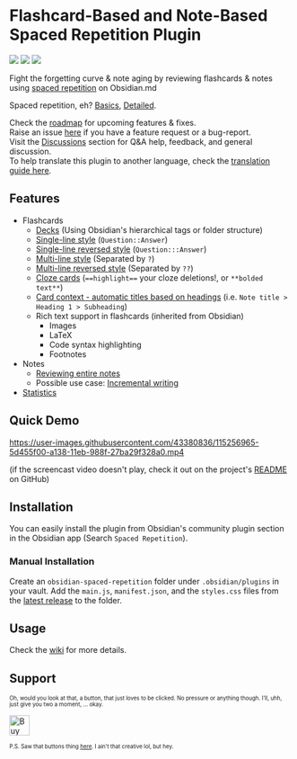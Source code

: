 # Flashcard-Based and Note-Based Spaced Repetition Plugin

<img src="https://img.shields.io/github/downloads/st3v3nmw/obsidian-spaced-repetition/total" /> <img src="https://img.shields.io/github/downloads/st3v3nmw/obsidian-spaced-repetition/latest/total?style=flat-square" /> <img src="https://img.shields.io/github/manifest-json/v/st3v3nmw/obsidian-spaced-repetition?style=flat-square" />

Fight the forgetting curve & note aging by reviewing flashcards & notes using [spaced repetition](https://github.com/st3v3nmw/obsidian-spaced-repetition/wiki/Spaced-Repetition-Algorithm) on Obsidian.md

Spaced repetition, eh? [Basics](https://ncase.me/remember/), [Detailed](https://www.gwern.net/Spaced-repetition).

Check the [roadmap](https://github.com/st3v3nmw/obsidian-spaced-repetition/projects/1) for upcoming features & fixes. \
Raise an issue [here](https://github.com/st3v3nmw/obsidian-spaced-repetition/issues) if you have a feature request or a bug-report. \
Visit the [Discussions](https://github.com/st3v3nmw/obsidian-spaced-repetition/discussions) section for Q&A help, feedback, and general discussion. \
To help translate this plugin to another language, check the [translation guide here](https://github.com/st3v3nmw/obsidian-spaced-repetition/wiki/Help-Translate).

## Features

- Flashcards
    - [Decks](https://github.com/st3v3nmw/obsidian-spaced-repetition/wiki/Decks) (Using Obsidian's hierarchical tags or folder structure)
    - [Single-line style](https://github.com/st3v3nmw/obsidian-spaced-repetition/wiki/Flashcard-Types#single-line-basic-remnote-style) (`Question::Answer`)
    - [Single-line reversed style](https://github.com/st3v3nmw/obsidian-spaced-repetition/wiki/Flashcard-Types#single-line-reversed) (`Question:::Answer`)
    - [Multi-line style](https://github.com/st3v3nmw/obsidian-spaced-repetition/wiki/Flashcard-Types#multi-line-basic) (Separated by `?`)
    - [Multi-line reversed style](https://github.com/st3v3nmw/obsidian-spaced-repetition/wiki/Flashcard-Types#multi-line-reversed) (Separated by `??`)
    - [Cloze cards](https://github.com/st3v3nmw/obsidian-spaced-repetition/wiki/Flashcard-Types#cloze-cards) (`==highlight==` your cloze deletions!, or `**bolded text**`)
    - [Card context - automatic titles based on headings](https://github.com/st3v3nmw/obsidian-spaced-repetition/wiki/Reviewing-Flashcards#context) (i.e. `Note title > Heading 1 > Subheading`)
    - Rich text support in flashcards (inherited from Obsidian)
      - Images
      - LaTeX
      - Code syntax highlighting
      - Footnotes
- Notes
  - [Reviewing entire notes](https://github.com/st3v3nmw/obsidian-spaced-repetition/wiki/Notes)
  - Possible use case: [Incremental writing](https://github.com/st3v3nmw/obsidian-spaced-repetition/wiki/Incremental-Writing)
- [Statistics](https://github.com/st3v3nmw/obsidian-spaced-repetition/wiki/Statistics)

## Quick Demo

https://user-images.githubusercontent.com/43380836/115256965-5d455f00-a138-11eb-988f-27ba29f328a0.mp4

(if the screencast video doesn't play, check it out on the project's [README](https://github.com/st3v3nmw/obsidian-spaced-repetition/blob/master/README.md) on GitHub)

## Installation

You can easily install the plugin from Obsidian's community plugin section in the Obsidian app (Search `Spaced Repetition`).

### Manual Installation

Create an `obsidian-spaced-repetition` folder under `.obsidian/plugins` in your vault. Add the `main.js`, `manifest.json`, and the `styles.css` files from the [latest release](https://github.com/st3v3nmw/obsidian-spaced-repetition/releases) to the folder.

## Usage

Check the [wiki](https://github.com/st3v3nmw/obsidian-spaced-repetition/wiki) for more details.

## Support

<sub><sup>Oh, would you look at that, a button, that just loves to be clicked. No pressure or anything though. I'll, uhh, just give you two a moment, ... okay.</sup></sub>

<a href='https://ko-fi.com/M4M44DEN6' target='_blank'><img height='36' style='border:0px;height:36px;' src='https://cdn.ko-fi.com/cdn/kofi3.png?v=2' border='0' alt='Buy Me a Coffee at ko-fi.com' /></a>

<sub><sup>P.S. Saw that buttons thing [here](https://youtu.be/rPh7EQPSaO4?list=LL&t=238). I ain't that creative lol, but hey.</sup></sub>
